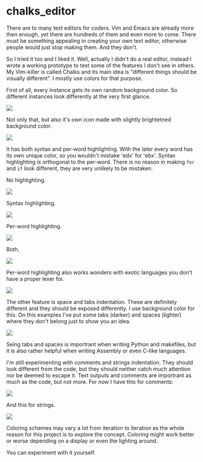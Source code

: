 chalks_editor
=============

There are to many text editors for coders. Vim and Emacs are already more then enough, yet there are hundreds of them and even more to come. There must be something appealing in creating your own text editor, otherwise people would just stop making them. And they don't.

So I tried it too and I liked it. Well, actually I didn't do a real editor, instead I wrote a working prototype to test some of the features I don't see in others. My Vim-killer is called Chalks and its main idea is "different things should be visually different". I mostly use colors for that purpose.

First of all, every instance gets its own random background color. So different instances look differently at the very first glance.

<img src="screenshots/chalks1.png">


Not only that, but also it's own icon made with slightly brightetned background color.

<img src="screenshots/chalks2.png">


It has both syntax and per-word highlighting. With the later every word has its own unique color, so you wouldn't mistake 'edx' for 'ebx'. Syntax highlighting is orthogonal to the per-word. There is no reason in making `for` and `if` look different, they are very unlikely to be mistaken.

No highlighting.

<img src="screenshots/chalks3.png">


Syntax highlighting.

<img src="screenshots/chalks4.png">


Per-word highlighting.

<img src="screenshots/chalks5.png">


Both.

<img src="screenshots/chalks6.png">


Per-word highlighting also works wonders with exotic languages you don't have a proper lexer for. 

<img src="screenshots/chalks7.png">


The other feature is space and tabs indentation. These are definitely different and they should be exposed differently. I use background color for this. On this examples I've put some tabs (darker) and spaces (lighter) where they don't belong just to show you an idea.

<img src="screenshots/chalks8.png">


Seing tabs and spaces is importrant when writing Python and makefiles, but it is also rather helpful when writing Assembly or even C-like languages.

I'm still experimenting with comments and strings indentation. They should look different from the code, but they should neither catch much attention nor be deemed to escape it. Text outputs and comments are importrant as much as the code, but not more. For now I have this for comments:

<img src="screenshots/chalks9.png">


And this for strings.

<img src="screenshots/chalks10.png">


Coloring schemes may vary a lot from iteration to iteration as the whole reason for this project is to explore the concept. Coloring might work better or worse depending on a display or even the lighting around.

You can experiment with it yourself.
